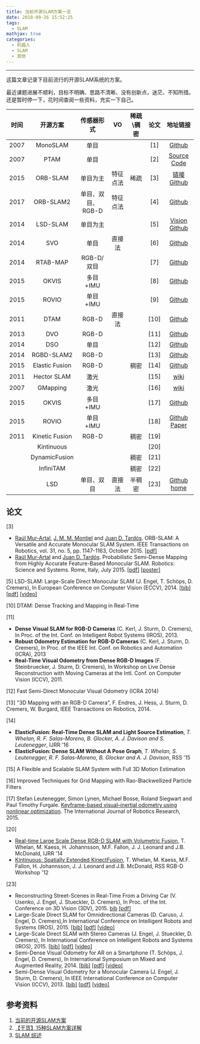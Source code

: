 ```yaml
---
title: 当前开源SLAM方案一览
date: 2018-09-26 15:52:25
tags:
  - SLAM
mathjax: true
categories:
  - 机器人 
  - SLAM
  - 其他
---
```

---
这篇文章记录下目前流行的开源SLAM系统的方案。
<!--more--->
最近课题进展不顺利，目标不明确、思路不清晰、没有创新点，迷茫、不知所措。还是暂时停一下，花时间查阅一些资料，充实一下自己。

| 时间 |    开源方案    |    传感器形式     |    VO    | 稀疏\稠密 | 论文 |                           地址链接                           |
| :--: | :------------: | :---------------: | :------: | :-------: | :--: | :----------------------------------------------------------: |
| 2007 |    MonoSLAM    |       单目        |          |           | [1]  |       [Github](https://github.com/hanmekim/SceneLib2)        |
| 2007 |      PTAM      |       单目        |          |           | [2]  |     [Source Code]( http://www.robots.ox.ac.uk/~gk/PTAM/)     |
| 2015 |    ORB-SLAM    |     单目为主      | 特征点法 |   稀疏    | [3]  | [链接](http://webdiis.unizar.es/~raulmur/orbslam/)   [Github](https://github.com/raulmur/ORB_SLAM) |
| 2017 |   ORB-SLAM2    | 单目、双目、RGB-D | 特征点法 |           | [4]  |        [Github](https://github.com/raulmur/ORB_SLAM2)        |
| 2014 |    LSD-SLAM    |     单目为主      |          |           | [5]  | [Vision]( http://vision.in.tum.de/research/vslam/lsdslam)   [Github](<https://github.com/tum-vision/lsd_slam> ) |
| 2014 |      SVO       |       单目        |  直接法  |           | [6]  |         [Github](https://github.com/uzh-rpg/rpg_svo)         |
| 2014 |    RTAB-MAP    |    RGB-D/双目     |          |           | [7]  |        [Github](https://github.com/introlab/rtabmap )        |
| 2015 |     OKVIS      |     多目+IMU      |          |           | [8]  |         [Github](https://github.com/ethz-asl/okvis )         |
| 2015 |     ROVIO      |     单目+IMU      |          |           | [9]  |         [Github](https://github.com/ethz-asl/rovio)          |
| 2011 |      DTAM      |       RGB-D       |  直接法  |           | [10] |       [Github](https://github.com/anuranbaka/OpenDTAM)       |
| 2013 |      DVO       |       RGB-D       |          |           | [11] |       [Github](https://github.com/tum-vision/dvo_slam)       |
| 2014 |      DSO       |       单目        |          |           | [12] |         [Github](https://github.com/JakobEngel/dso)          |
| 2014 |   RGBD-SLAM2   |       RGB-D       |          |           | [13] |     [Github](https://github.com/felixendres/rgbdslam_v2)     |
| 2015 | Elastic Fusion |       RGB-D       |          |   稠密    | [14] |      [Github](https://github.com/mp3guy/ElasticFusion)       |
| 2011 |  Hector SLAM   |       激光        |          |           | [15] |           [wiki](http://wiki.ros.org/hector_slam)            |
| 2007 |    GMapping    |       激光        |          |           | [16] |             [wiki](http://wiki.ros.org/gmapping)             |
| 2015 |     OKVIS      |     多目+IMU      |          |           | [17] |         [Github](https://github.com/ethz-asl/ckvis)          |
| 2015 |     ROVIO      |     单目+IMU      |          |           | [18] | [Github](https://github.com/ethz-asl/rovio)  [Paper](http://dx.doi.org/10.3929/ethz-a-010566547) |
| 2011 | Kinetic Fusion |       RGB-D       |          |   稠密    | [19] |                                                              |
|      |   Kintinuous   |                   |          |           | [20] |                                                              |
|      | DynamicFusion  |                   |          |   稠密    | [21] |                                                              |
|      |   InfiniTAM    |                   |          |   稠密    | [22] |                                                              |
|      |      LSD       |    单目、双目     |  直接法  |  半稠密   | [23] | [Github](https://github.com/tum-vision/lsd_slam) [home](https://vision.in.tum.de/research/vslam/lsdslam) |

## 论文

[3] 

- [Raúl Mur-Artal](http://webdiis.unizar.es/~raulmur/), [J. M. M. Montiel](http://webdiis.unizar.es/~josemari/) and [Juan D. Tardós](http://webdiis.unizar.es/~jdtardos/). ORB-SLAM: A Versatile and Accurate Monocular SLAM System.  IEEE Transactions on Robotics, vol. 31, no. 5, pp. 1147-1163, October 2015. [[pdf\]](http://webdiis.unizar.es/~raulmur/MurMontielTardosTRO15.pdf)
- [Raúl Mur-Artal](http://webdiis.unizar.es/~raulmur/) and [Juan D. Tardós](http://webdiis.unizar.es/~jdtardos/). Probabilistic Semi-Dense Mapping from Highly Accurate Feature-Based Monocular SLAM. Robotics: Science and Systems. Rome, Italy, July 2015. [[pdf\]](http://webdiis.unizar.es/~raulmur/MurTardosRSS15.pdf) [[poster\]](http://webdiis.unizar.es/~raulmur/MurTardosRSS15Poster.pdf)

[5] LSD-SLAM: Large-Scale Direct Monocular SLAM (J. Engel, T. Schöps, D. Cremers), In European Conference on Computer Vision (ECCV), 2014. [[bib\]](http://vision.in.tum.de/research/vslam/lsdslam?key=engel14eccv) [[pdf\]](http://vision.in.tum.de/_media/spezial/bib/engel14eccv.pdf) [[video\]](http://vision.in.tum.de/_media/spezial/bib/engel14eccv.mp4)

[10] DTAM: Dense Tracking and Mapping in Real-Time

[11]

- **Dense Visual SLAM for RGB-D Cameras** (C. Kerl, J. Sturm, D. Cremers), In Proc. of the Int. Conf. on Intelligent Robot Systems (IROS), 2013.
- **Robust Odometry Estimation for RGB-D Cameras** (C. Kerl, J. Sturm, D. Cremers), In Proc. of the IEEE Int. Conf. on Robotics and Automation (ICRA), 2013
- **Real-Time Visual Odometry from Dense RGB-D Images**  (F. Steinbruecker, J. Sturm, D. Cremers), In Workshop on Live Dense  Reconstruction with Moving Cameras at the Intl. Conf. on Computer Vision  (ICCV), 2011.

[12] Fast Semi-Direct Monocular Visual Odometry (ICRA 2014)

[13] "3D Mapping with an RGB-D Camera", F. Endres, J. Hess, J. Sturm, D. Cremers, W. Burgard, IEEE Transactions on Robotics, 2014.

\[14\] 

- **ElasticFusion: Real-Time Dense SLAM and Light Source Estimation**, *T. Whelan, R. F. Salas-Moreno, B. Glocker, A. J. Davison and S. Leutenegger*, IJRR '16
- **ElasticFusion: Dense SLAM Without A Pose Graph**, *T. Whelan, S. Leutenegger, R. F. Salas-Moreno, B. Glocker and A. J. Davison*, RSS '15

[15] A Flexible and Scalable SLAM System with Full 3D Motion Estimation

[16] Improved Techniques for Grid Mapping with Rao-Blackwellized Particle Filters 

[17] Stefan Leutenegger, Simon Lynen, Michael Bosse, Roland Siegwart and Paul Timothy Furgale. [Keyframe-based visual–inertial odometry using nonlinear optimization](http://www.roboticsproceedings.org/rss09/p37.pdf). The International Journal of Robotics Research, 2015.

[20]

- [Real-time Large Scale Dense RGB-D SLAM with Volumetric Fusion](http://thomaswhelan.ie/Whelan14ijrr.pdf), T. Whelan, M. Kaess, H. Johannsson, M.F. Fallon, J. J. Leonard and J.B. McDonald, IJRR '14 
- [Kintinuous: Spatially Extended KinectFusion](http://thomaswhelan.ie/Whelan12rssw.pdf), T. Whelan, M. Kaess, M.F. Fallon, H. Johannsson, J. J. Leonard and J.B. McDonald, RSS RGB-D Workshop '12

[23]

- Reconstructing Street-Scenes in Real-Time From a Driving Car (V. Usenko, J. Engel, J. Stueckler, D. Cremers), In Proc. of the Int. Conference on 3D Vision (3DV), 2015.  [bib](https://vision.in.tum.de/research/vslam/lsdslam?key=usenko15_3drecon_stereolsdslam) [[pdf]](https://vision.in.tum.de/_media/spezial/bib/usenko15_3drecon_stereolsdslam.pdf)
- Large-Scale Direct SLAM for Omnidirectional Cameras (D. Caruso, J. Engel, D. Cremers),In International Conference on Intelligent Robots and Systems (IROS), 2015. [[bib\]](https://vision.in.tum.de/research/vslam/lsdslam?key=caruso2015_omni_lsdslam) [[pdf\]](https://vision.in.tum.de/_media/spezial/bib/caruso2015_omni_lsdslam.pdf) [[video\]](https://vision.in.tum.de/_media/spezial/bib/caruso2015_omni_lsdslam.mp4)
- Large-Scale Direct SLAM with Stereo Cameras (J. Engel, J. Stueckler, D. Cremers), In International Conference on Intelligent Robots and Systems (IROS), 2015.  [[bib\]](https://vision.in.tum.de/research/vslam/lsdslam?key=engel2015_stereo_lsdslam) [[pdf\]](https://vision.in.tum.de/_media/spezial/bib/engel2015_stereo_lsdslam.pdf) [[video\]](https://vision.in.tum.de/_media/spezial/bib/engel2015_stereo_lsdslam.mp4)
- Semi-Dense Visual Odometry for AR on a Smartphone (T. Schöps, J. Engel, D. Cremers), In International Symposium on Mixed and Augmented Reality, 2014.  [[bib\]](https://vision.in.tum.de/research/vslam/lsdslam?key=schoeps14ismar) [[pdf\]](https://vision.in.tum.de/_media/spezial/bib/schoeps14ismar.pdf) [[video\]](https://vision.in.tum.de/_media/spezial/bib/schoeps14ismar.mp4)
- Semi-Dense Visual Odometry for a Monocular Camera (J. Engel, J. Sturm, D. Cremers), In IEEE International Conference on Computer Vision (ICCV), 2013.  [[bib\]](https://vision.in.tum.de/research/vslam/lsdslam?key=engel2013iccv) [[pdf\]](https://vision.in.tum.de/_media/spezial/bib/engel2013iccv.pdf) [[video\]](https://vision.in.tum.de/_media/spezial/bib/engel2013iccv.avi)

## 参考资料

1. [当前的开源SLAM方案](https://www.cnblogs.com/Jessica-jie/p/7719359.html)
2. [【干货】15种SLAM方案详解](http://www.vrtuoluo.cn/8821.html)
3. [SLAM 综述](https://blog.csdn.net/darlingqiang/article/details/78901022)